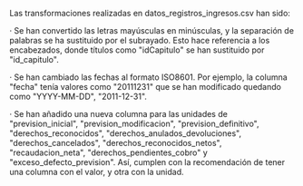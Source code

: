 Las transformaciones realizadas en datos_registros_ingresos.csv han sido:

· Se han convertido las letras mayúsculas en minúsculas, y la separación de palabras se ha sustituido por el subrayado. Esto hace referencia a los encabezados, donde títulos como "idCapitulo" se han sustituido por "id_capitulo".

· Se han cambiado las fechas al formato ISO8601. Por ejemplo, la columna "fecha" tenía valores como "20111231" que se han modificado quedando como "YYYY-MM-DD", "2011-12-31".

· Se han añadido una nueva columna para las unidades de "prevision_inicial", "prevision_modificacion", "prevision_definitivo", "derechos_reconocidos", "derechos_anulados_devoluciones", "derechos_cancelados", "derechos_reconocidos_netos", "recaudacion_neta", "derechos_pendientes_cobro" y "exceso_defecto_prevision". Así, cumplen con la recomendación de tener una columna con el valor, y otra con la unidad.